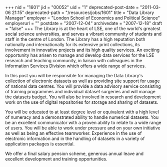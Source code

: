 +++
nid = "1601"
jid = "00052"
uid = "1"
deprecated-post-date = "2011-03-06 21:15"
deprecated-path = "/resources/jobs/1601"
title = "Data Library Manager"
employer = "London School of Economics and Political Science"
employerurl = ""
postdate = "2007-12-04"
archivedate = "2007-12-18"
draft = "false"
+++
The Library is at the heart of LSE, one of the world's greatest social
science universities, and serves a vibrant community of students and
staff in the centre of London. The Library has a high reputation both
nationally and internationally for its extensive print collections, its
involvement in innovative projects and its high quality services. An
exciting opportunity has arisen to manage and develop data services for
the LSE research and teaching community, in liaison with colleagues in
the Information Services Division which offers a wide range of services.

In this post you will be responsible for managing the Data Library's
collection of electronic datasets as well as providing site support for
usage of national data centres. You will provide a data advisory service
consisting of training programmes and individual dataset surgeries and
will manage the datasets budget. You will also be involved in research
and development work on the use of digital repositories for storage and
sharing of datasets.
  
You will be educated to at least degree level or equivalent with a high
level of numeracy and a demonstrated ability to handle numerical
datasets. You be an excellent communicator with a proven ability to
relate to a wide range of users. You will be able to work under pressure
and on your own initiative as well as being an effective teamworker.
Experience in the use of electronic information and in the handling of
datasets in a variety of application packages is essential.

We offer a final salary pension scheme, generous annual leave and
excellent development and training opportunities.
